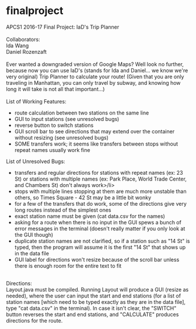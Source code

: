 # finalproject
APCS1 2016-17 Final Project: IaD's Trip Planner<br><br>
Collaborators:<br>
Ida Wang<br>
Daniel Rozenzaft<br><br>
Ever wanted a downgraded version of Google Maps? Well look no further, because now you can use IaD's (stands for Ida and Daniel... we know we're very original) Trip Planner to calculate your route! (Given that you are only traveling in Manhattan, you can only travel by subway, and knowing how long it will take is not all that important...)<br><br>
List of Working Features:
<ul>
<li>route calculation between two stations on the same line</li>
<li>GUI to input stations (see unresolved bugs)</li>
<li>reverse button to switch stations</li>
<li>GUI scroll bar to see directions that may extend over the container without resizing (see unresolved bugs)</li>
<li>SOME transfers work; it seems like transfers between stops without repeat names usually work fine</li>
</ul>
List of Unresolved Bugs:
<ul>
<li>transfers and regular directions for stations with repeat names (ex: 23 St) or stations with multiple names (ex: Park Place, World Trade Center, and Chambers St) don't always work>/li>
<li>stops with multiple lines stopping at them are much more unstable than others, so Times Square - 42 St may be a little bit wonky</li>
<li>for a few of the transfers that do work, some of the directions give very long routes instead of the simplest ones</li>
<li>exact station name must be given (cat data.csv for the names)</li>
<li>asking for a route when there is no input in the GUI spews a bunch of error messages in the terminal (doesn't really matter if you only look at the GUI though)</li>
<li>duplicate station names are not clarified, so if a station such as "14 St" is typed, then the program will assume it is the first "14 St" that shows up in the data file</li>
<li>GUI label for directions won't resize because of the scroll bar unless there is enough room for the entire text to fit</li>
</ul><br>
Directions:<br>
Layout.java must be compiled. Running Layout will produce a GUI (resize as needed), where the user can input the start and end stations (for a list of station names [which need to be typed exactly as they are in the data file], type "cat data.csv" in the terminal). In case it isn't clear, the "SWITCH" button reverses the start and end stations, and "CALCULATE" produces directions for the route.


